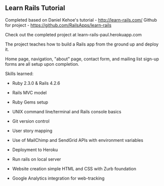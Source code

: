 Learn Rails Tutorial
--------------
Completed based on Daniel Kehoe's tutorial - http://learn-rails.com/
Github for project - https://github.com/RailsApps/learn-rails

Check out the completed project at learn-rails-paul.herokuapp.com

The project teaches how to build a Rails app from the ground up and deploy it.

Home page, navigation, "about" page, contact form, and mailing list sign-up forms
are all setup upon completion.

Skills learned:

* Ruby 2.3.0 & Rails 4.2.6

* Rails MVC model

* Ruby Gems setup

* UNIX command line/terminal and Rails console basics

* Git version control
 
* User story mapping

* Use of MailChimp and SendGrid APIs with environment variables

* Deployment to Heroku

* Run rails on local server

* Website creation simple HTML and CSS with Zurb foundation

* Google Analytics integration for web-tracking 
